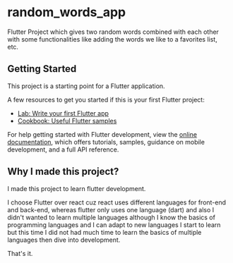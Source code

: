 # random_words_app

Flutter Project which gives two random words combined with each other with some functionalities like adding the words we like to a favorites list, etc.

## Getting Started

This project is a starting point for a Flutter application.

A few resources to get you started if this is your first Flutter project:

- [Lab: Write your first Flutter app](https://docs.flutter.dev/get-started/codelab)
- [Cookbook: Useful Flutter samples](https://docs.flutter.dev/cookbook)

For help getting started with Flutter development, view the
[online documentation](https://docs.flutter.dev/), which offers tutorials,
samples, guidance on mobile development, and a full API reference.

## Why I made this project?

I made this project to learn flutter development. 

I choose Flutter over react cuz react uses different languages for front-end and back-end, whereas flutter only uses one language (dart) and also I didn't wanted to learn multiple languages although I know the basics of programming languages and I can adapt to new languages I start to learn but this time I did not had much time to learn the basics of multiple languages then dive into development.

That's it.